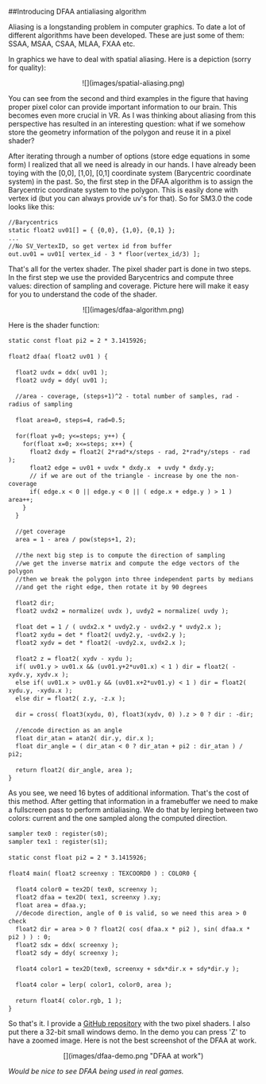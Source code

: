 ##Introducing DFAA antialiasing algorithm

  Aliasing is a longstanding problem in computer graphics. To date a lot of different 
  algorithms have been developed. These are just some of them: SSAA, MSAA, CSAA, MLAA, FXAA etc.
  
  In graphics we have to deal with spatial aliasing. Here is a depiction (sorry for quality):

  <center>![](images/spatial-aliasing.png)</center>

  You can see from the second and third examples in the figure that having proper pixel color 
  can provide important information to our brain. This becomes even more crucial in VR.
  As I was thinking about aliasing from this perspective has resulted in an interesting 
  question: what if we somehow store the geometry information of the polygon and reuse it 
  in a pixel shader?

  After iterating through a number of options (store edge equations in some form) I
  realized that all we need is already in our hands. I have already been toying with
  the [0,0], [1,0], [0,1] coordinate system (Barycentric coordinate system) in the past.
  So, the first step in the DFAA algorithm is to assign the Barycentric coordinate system
  to the polygon. This is easily done with vertex id (but you can always provide uv's for that).
  So for SM3.0 the code looks like this:

    //Barycentrics
    static float2 uv01[] = { {0,0}, {1,0}, {0,1} };
    ...
    //No SV_VertexID, so get vertex id from buffer
    out.uv01 = uv01[ vertex_id - 3 * floor(vertex_id/3) ];

  That's all for the vertex shader. The pixel shader part is done in two steps. In the first step
  we use the provided Barycentrics and compute three values: direction of sampling and coverage.
  Picture here will make it easy for you to understand the code of the shader.
  
  <center>![](images/dfaa-algorithm.png)</center>
  
  Here is the shader function:

    static const float pi2 = 2 * 3.1415926;
    
    float2 dfaa( float2 uv01 ) {
      
      float2 uvdx = ddx( uv01 );
      float2 uvdy = ddy( uv01 );
      
      //area - coverage, (steps+1)^2 - total number of samples, rad - radius of sampling
      
      float area=0, steps=4, rad=0.5;
      
      for(float y=0; y<=steps; y++) {
        for(float x=0; x<=steps; x++) {
          float2 dxdy = float2( 2*rad*x/steps - rad, 2*rad*y/steps - rad );
          float2 edge = uv01 + uvdx * dxdy.x  + uvdy * dxdy.y;
          // if we are out of the triangle - increase by one the non-coverage
          if( edge.x < 0 || edge.y < 0 || ( edge.x + edge.y ) > 1 ) area++;
        }	
      }
      
      //get coverage
      area = 1 - area / pow(steps+1, 2);
      
      //the next big step is to compute the direction of sampling
      //we get the inverse matrix and compute the edge vectors of the polygon
      //then we break the polygon into three independent parts by medians
      //and get the right edge, then rotate it by 90 degrees
      
      float2 dir;
      float2 uvdx2 = normalize( uvdx ), uvdy2 = normalize( uvdy );
      
      float det = 1 / ( uvdx2.x * uvdy2.y - uvdx2.y * uvdy2.x );
      float2 xydu = det * float2( uvdy2.y, -uvdx2.y );
      float2 xydv = det * float2( -uvdy2.x, uvdx2.x );
      
      float2 z = float2( xydv - xydu );
      if( uv01.y > uv01.x && (uv01.y+2*uv01.x) < 1 ) dir = float2( -xydv.y, xydv.x );
      else if( uv01.x > uv01.y && (uv01.x+2*uv01.y) < 1 ) dir = float2( xydu.y, -xydu.x );
      else dir = float2( z.y, -z.x );
      
      dir = cross( float3(xydu, 0), float3(xydv, 0) ).z > 0 ? dir : -dir;

      //encode direction as an angle
      float dir_atan = atan2( dir.y, dir.x );
      float dir_angle = ( dir_atan < 0 ? dir_atan + pi2 : dir_atan ) / pi2;

      return float2( dir_angle, area );
    }


 As you see, we need 16 bytes of additional information. That's the cost of this method.
 After getting that information in a framebuffer we need to make a fullscreen pass to perform
 antialiasing. We do that by lerping between two colors: current and the one sampled along 
 the computed direction.


    sampler tex0 : register(s0);
    sampler tex1 : register(s1);

    static const float pi2 = 2 * 3.1415926;
    
    float4 main( float2 screenxy : TEXCOORD0 ) : COLOR0 {
    
      float4 color0 = tex2D( tex0, screenxy );
      float2 dfaa = tex2D( tex1, screenxy ).xy;
      float area = dfaa.y;
      //decode direction, angle of 0 is valid, so we need this area > 0 check
      float2 dir = area > 0 ? float2( cos( dfaa.x * pi2 ), sin( dfaa.x * pi2 ) ) : 0;
      float2 sdx = ddx( screenxy );
      float2 sdy = ddy( screenxy );
    
      float4 color1 = tex2D(tex0, screenxy + sdx*dir.x + sdy*dir.y );
    
      float4 color = lerp( color1, color0, area );
     
      return float4( color.rgb, 1 );
    }

 So that's it. I provide a [GitHub repository](https://github.com/alexpolt/DFAA) with the two pixel 
 shaders. I also put there a 32-bit small windows demo. In the demo you can press 'Z' to have a 
 zoomed image. Here is not the best screenshot of the DFAA at work.

 <center>[](images/dfaa-demo.png "DFAA at work")</center> 


 *Would be nice to see DFAA being used in real games.*




